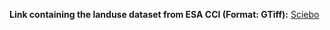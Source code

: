 **Link containing the landuse dataset from ESA CCI (Format: GTiff):**
[Sciebo](https://uni-muenster.sciebo.de/s/PqSHx2ntrNMkWjf) 
